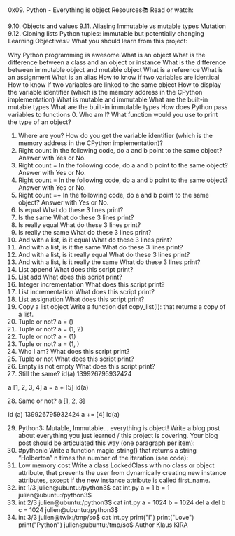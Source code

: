 0x09. Python - Everything is object
Resources📚
Read or watch:

9.10. Objects and values
9.11. Aliasing
Immutable vs mutable types
Mutation
9.12. Cloning lists
Python tuples: immutable but potentially changing
Learning Objectives💡
What you should learn from this project:

Why Python programming is awesome
What is an object
What is the difference between a class and an object or instance
What is the difference between immutable object and mutable object
What is a reference
What is an assignment
What is an alias
How to know if two variables are identical
How to know if two variables are linked to the same object
How to display the variable identifier (which is the memory address in the CPython implementation)
What is mutable and immutable
What are the built-in mutable types
What are the built-in immutable types
How does Python pass variables to functions
0. Who am I?
What function would you use to print the type of an object?
1. Where are you?
How do you get the variable identifier (which is the memory address in the CPython implementation)?
2. Right count
In the following code, do a and b point to the same object? Answer with Yes or No.
3. Right count =
In the following code, do a and b point to the same object? Answer with Yes or No.
4. Right count =
In the following code, do a and b point to the same object? Answer with Yes or No.
5. Right count =+
In the following code, do a and b point to the same object? Answer with Yes or No.
6. Is equal
What do these 3 lines print?
7. Is the same
What do these 3 lines print?
8. Is really equal
What do these 3 lines print?
9. Is really the same
What do these 3 lines print?
10. And with a list, is it equal
What do these 3 lines print?
11. And with a list, is it the same
What do these 3 lines print?
12. And with a list, is it really equal
What do these 3 lines print?
13. And with a list, is it really the same
What do these 3 lines print?
14. List append
What does this script print?
15. List add
What does this script print?
16. Integer incrementation
What does this script print?
17. List incrementation
What does this script print?
18. List assignation
What does this script print?
19. Copy a list object
Write a function def copy_list(l): that returns a copy of a list.
20. Tuple or not?
a = ()
21. Tuple or not?
a = (1, 2)
22. Tuple or not?
a = (1)
23. Tuple or not?
a = (1, )
24. Who I am?
What does this script print?
25. Tuple or not
What does this script print?
26. Empty is not empty
What does this script print?
27. Still the same?
id(a) 139926795932424

a [1, 2, 3, 4] a = a + [5] id(a)

28. Same or not?
a [1, 2, 3]

id (a) 139926795932424 a += [4] id(a)

29. Python3: Mutable, Immutable... everything is object!
Write a blog post about everything you just learned / this project is covering. Your blog post should be articulated this way (one paragraph per item):
30. #pythonic
Write a function magic_string() that returns a string “Holberton” n times the number of the iteration (see code):
31. Low memory cost
Write a class LockedClass with no class or object attribute, that prevents the user from dynamically creating new instance attributes, except if the new instance attribute is called first_name.
32. int 1/3
julien@ubuntu:/python3$ cat int.py a = 1 b = 1 julien@ubuntu:/python3$
33. int 2/3
julien@ubuntu:/python3$ cat int.py a = 1024 b = 1024 del a del b c = 1024 julien@ubuntu:/python3$
34. int 3/3
julien@twix:/tmp/so$ cat int.py print("I") print("Love") print("Python") julien@ubuntu:/tmp/so$
Author
Klaus KIRA

